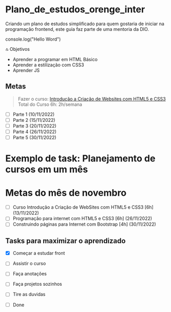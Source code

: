 # Plano_de_estudos_orenge_inter

Criando um plano de estudos simplificado para quem gostaria de iniciar na programação frontend, este guia faz parte de uma mentoria da DIO.

console.log("Hello Word")

:top: Objetivos

- Aprender a programar em HTML Básico
- Aprender a estilização com CSS3
- Aprender JS

## Metas

> Fazer o curso: [Introdução a Criação de Websites com HTML5 e CSS3](https://web.dio.me/course/introducao-criacao-de-websites-com-html5-e-css3/learning/462f831d-5fdf-485e-bf07-1d391eb94ac8)
> Total do Curso 6h: 2h/semana

- [ ] Parte 1 (10/11/2022)
- [ ] Parte 2 (15/11/2022)
- [ ] Parte 3 (20/11/2022)
- [ ] Parte 4 (26/11/2022)
- [ ] Parte 5 (30/11/2022)

# Exemplo de task: Planejamento de cursos em um mês

# Metas do mês de novembro

- [ ] Curso Introdução a Criação de WebSites com HTML5 e CSS3 [6h] (13/11/2022)
- [ ] Programação para internet com HTML5 e CSS3 [6h] (26/11/2022)
- [ ] Construindo páginas para Internet com Bootstrap [4h] (30/11/2022)

## Tasks para maximizar o aprendizado

- [x] Começar a estudar front
- [ ] Assistir o curso
- [ ] Faça anotações
- [ ] Faça projetos sozinhos
- [ ] Tire as duvidas
- [ ] Done

